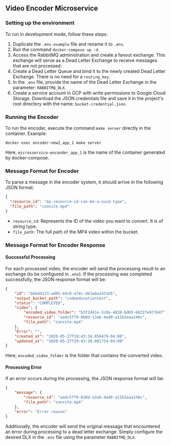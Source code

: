 ## Video Encoder Microservice

### Setting up the environment

To run in development mode, follow these steps:

1. Duplicate the `.env.example` file and rename it to `.env`.
2. Run the command `docker-compose up -d`.
3. Access the RabbitMQ administration and create a fanout exchange. This exchange will serve as a Dead Letter Exchange to receive messages that are not processed.
4. Create a Dead Letter Queue and bind it to the newly created Dead Letter Exchange. There is no need for a `routing_key`.
5. In the `.env` file, provide the name of the Dead Letter Exchange in the parameter: `RABBITMQ_DLX`.
6. Create a service account in GCP with write permissions to Google Cloud Storage. Download the JSON credentials file and save it in the project's root directory with the name: `bucket-credential.json`.

### Running the Encoder

To run the encoder, execute the command `make server` directly in the container. Example:

```
docker exec encoder-new2_app_1 make server
```

Here, `microsservico-enconder_app_1` is the name of the container generated by docker-compose.

### Message Format for Encoder

To parse a message in the encoder system, it should arrive in the following JSON format:

```json
{
  "resource_id": "my-resource-id-can-be-a-uuid-type",
  "file_path": "convite.mp4"
}
```

- `resource_id`: Represents the ID of the video you want to convert. It is of string type.
- `file_path`: The full path of the MP4 video within the bucket.

### Message Format for Encoder Response

#### Successful Processing

For each processed video, the encoder will send the processing result to an exchange (to be configured in `.env`). If the processing was completed successfully, the JSON response format will be:

```json
{
    "id": "bbbdd123-ad05-4dc8-a74c-d63a0a2423d5",
    "output_bucket_path": "codeeducationtest",
    "status": "COMPLETED",
    "video": {
        "encoded_video_folder": "b3f2d41e-2c0a-4830-bd65-68227e97764f",
        "resource_id": "aadc5ff9-0b0d-13ab-4a40-a11b2eaa148c",
        "file_path": "convite.mp4"
    },
    "Error": "",
    "created_at": "2020-05-27T19:43:34.850479-04:00",
    "updated_at": "2020-05-27T19:43:38.081754-04:00"
}
```

Here, `encoded_video_folder` is the folder that contains the converted video.

#### Processing Error

If an error occurs during the processing, the JSON response format will be:

```json
{
    "message": {
        "resource_id": "aadc5ff9-010d-a3ab-4a40-a11b2eaa148c",
        "file_path": "convite.mp4"
    },
    "error": "Error reason"
}
```

Additionally, the encoder will send the original message that encountered an error during processing to a dead letter exchange. Simply configure the desired DLX in the `.env` file using the parameter `RABBITMQ_DLX`.
